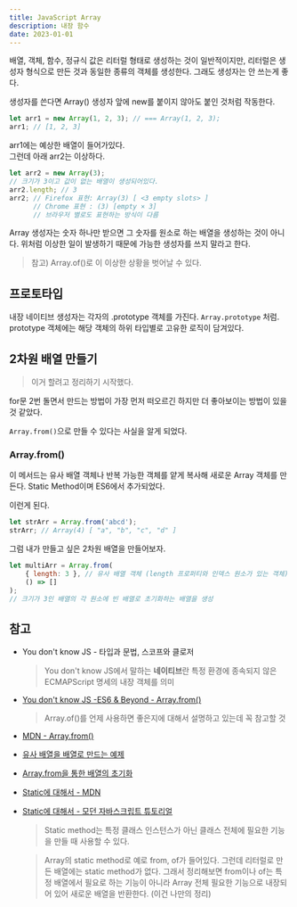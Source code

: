 ```yaml
---
title: JavaScript Array
description: 내장 함수
date: 2023-01-01
---
```


배열, 객체, 함수, 정규식 값은 리터럴 형태로 생성하는 것이 일반적이지만, 리터럴은 생성자 형식으로 만든 것과 동일한 종류의 객체를 생성한다. 그래도 생성자는 안 쓰는게 좋다.

생성자를 쓴다면 Array() 생성자 앞에 new를 붙이지 않아도 붙인 것처럼 작동한다.

```js
let arr1 = new Array(1, 2, 3); // === Array(1, 2, 3);
arr1; // [1, 2, 3]
```
arr1에는 예상한 배열이 들어가있다. <br>
그런데 아래 arr2는 이상하다.
```js
let arr2 = new Array(3);
// 크기가 3이고 값이 없는 배열이 생성되어있다.
arr2.length; // 3
arr2; // Firefox 표현: Array(3) [ <3 empty slots> ]
      // Chrome 표현 : (3) [empty × 3]
      // 브라우저 별로도 표현하는 방식이 다름
```
Array 생성자는 숫자 하나만 받으면 그 숫자를 원소로 하는 배열을 생성하는 것이 아니다. 위처럼 이상한 일이 발생하기 때문에 가능한 생성자를 쓰지 말라고 한다.
> 참고) Array.of()로 이 이상한 상황을 벗어날 수 있다.

## 프로토타입
내장 네이티브 생성자는 각자의 .prototype 객체를 가진다. `Array.prototype` 처럼. prototype 객체에는 해당 객체의 하위 타입별로 고유한 로직이 담겨있다.

## 2차원 배열 만들기
> 이거 할려고 정리하기 시작했다.

for문 2번 돌면서 만드는 방법이 가장 먼저 떠오르긴 하지만 더 좋아보이는 방법이 있을 것 같았다.

`Array.from()`으로 만들 수 있다는 사실을 알게 되었다.

### Array.from()
이 메서드는 유사 배열 객체나 반복 가능한 객체를 얕게 복사해 새로운 Array 객체를 만든다. Static Method이며 ES6에서 추가되었다.

이런게 된다.
```js
let strArr = Array.from('abcd');
strArr; // Array(4) [ "a", "b", "c", "d" ]
```

그럼 내가 만들고 싶은 2차원 배열을 만들어보자.
```js
let multiArr = Array.from(
    { length: 3 }, // 유사 배열 객체 (length 프로퍼티와 인덱스 원소가 있는 객체)
    () => []
);
// 크기가 3인 배열의 각 원소에 빈 배열로 초기화하는 배열을 생성
```


## 참고
* You don't know JS - 타입과 문법, 스코프와 클로저
    > You don't know JS에서 말하는 <b>네이티브</b>란 특정 환경에 종속되지 않은 ECMAPScript 명세의 내장 객체를 의미

* [You don't know JS -ES6 & Beyond - Array.from()](https://github.com/getify/You-Dont-Know-JS/blob/1st-ed/es6%20%26%20beyond/ch6.md)
    > Array.of()를 언제 사용하면 좋은지에 대해서 설명하고 있는데 꼭 참고할 것

* [MDN - Array.from()](https://developer.mozilla.org/ko/docs/Web/JavaScript/Reference/Global_Objects/Array/from)

* [유사 배열을 배열로 만드는 예제](https://medium.com/@bgh3470/javascript-es6-array-of-array-form-99268eb82a2b)

* [Array.from을 통한 배열의 초기화](https://velog.io/@teihong93/Array.from%EC%9D%84-%ED%86%B5%ED%95%9C-%EB%B0%B0%EC%97%B4%EC%9D%98-%EC%B4%88%EA%B8%B0%ED%99%94)

* [Static에 대해서 - MDN](https://developer.mozilla.org/en-US/docs/Web/JavaScript/Reference/Classes/static)
* [Static에 대해서 - 모던 자바스크립트 튜토리얼](https://ko.javascript.info/static-properties-methods)
    > Static method는 특정 클래스 인스턴스가 아닌 클래스 전체에 필요한 기능을 만들 때 사용할 수 있다.

    > Array의 static method로 예로 from, of가 들어있다. 그런데 리터럴로 만든 배열에는 static method가 없다. 그래서 정리해보면 from이나 of는 특정 배열에서 필요로 하는 기능이 아니라 Array 전체 필요한 기능으로 내장되어 있어 새로운 배열을 반환한다. (이건 나만의 정리)
